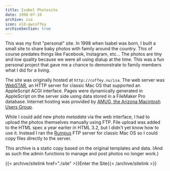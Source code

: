 ```yaml
---
title: Isabel Photosite
date: 1998-07-10
archive: isa
icon: old-gwcoffey
archiveSection: true
---
```


This was my first "personal" site. In 1998 when Isabel was born, I built a small site to share baby photos with family around the country. This of course predates things like Facebook, Instagram, etc… The photos are tiny and low quality because we were all using dialup at the time. This was a fun personal project that gave me a chance to demonstrate to family members what I did for a living.

The site was originally hosted at `http://coffey.nu/isa`. The web server was [WebSTAR][webstar], an HTTP server for classic Mac OS that supported an AppleScript ACGI interface. Pages were dynamically generated in AppleScript on the server side using data stored in a FileMaker Pro database. Internet hosting was provided by [AMUG, the Arizona Macintosh Users Group][amug].

While I could add new photo *metadata* via the web interface, I had to upload the photos themselves manually using FTP. File upload was added to the HTML spec a year earlier in HTML 3.2, but I didn't yet know how to use it. Instead I ran the [Rumpus][rumpus] FTP server for classic Mac OS so I could copy files directly to the server.

This archive is a static copy based on the original templates and data. (And as such the admin functions to manage and post photos no longer work.)

{{< archive/sitelink href="./site" >}}Enter the Site{{< /archive/sitelink >}}

[webstar]: https://en.wikipedia.org/wiki/WebSTAR
[rumpus]: https://www.maxum.com/Rumpus/
[amug]: https://amug.org